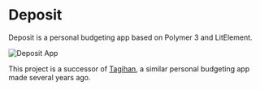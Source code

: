 # Deposit
Deposit is a personal budgeting app based on Polymer 3 and LitElement.

![Deposit App](https://firebasestorage.googleapis.com/v0/b/deposit-ce46e.appspot.com/o/deposit.png?alt=media&token=aee21cdb-1e4b-4b9d-b159-34ba97ca1481)

This project is a successor of [Tagihan](https://github.com/RianWardana/Tagihan), a similar personal budgeting app made several years ago.
